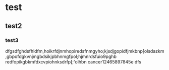 # test
## test2
### test3
dfgsdfghdsfhldfm,hoikrfdjnmhopiredsfnmgyho;kjsdjgopidfjmkbnp[olsdazkm,gbpofdgkvnjmgbdsikjpbhnmgfpol;hjmnrdsfuio9pghb redfopikgbkmfdxcvpiohnksdrfp[;'olhbn
cancer12465897845e
dfs
